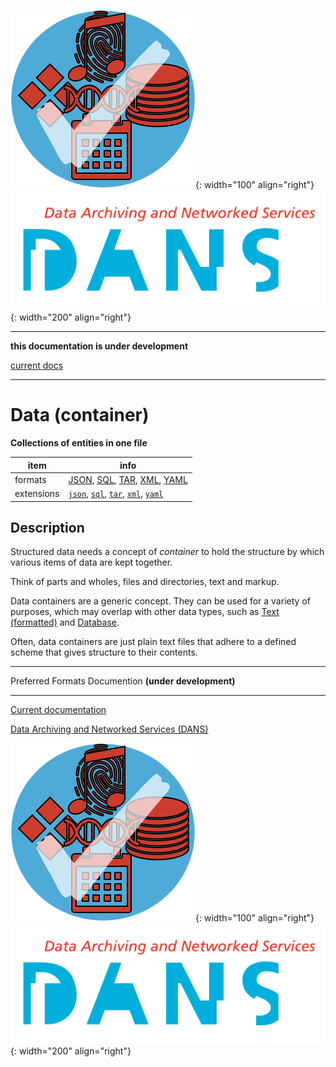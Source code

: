 ![img](../images/formats.png){: width="100" align="right"}
![img](../images/DANS.png){: width="200" align="right"}

---

**this documentation is under development**

[current docs]({{preferredFormats}})

---



# Data (container)

**Collections of entities in one file**

item | info
--- | ---
formats | [JSON](../fileFormats/json.md), [SQL](../fileFormats/sql.md), [TAR](../fileFormats/tar.md), [XML](../fileFormats/xml.md), [YAML](../fileFormats/yaml.md)
extensions | [`json`](../extensions/json.md), [`sql`](../extensions/sql.md), [`tar`](../extensions/tar.md), [`xml`](../extensions/xml.md), [`yaml`](../extensions/yaml.md)

## Description

Structured data needs a concept of *container* to hold the structure
by which various items of data are kept together.

Think of parts and wholes, files and directories, text and markup.

Data containers are a generic concept. They can be used for a variety
of purposes, which may overlap with other data types, such as [Text (formatted)](../dataTypes/textFormatted.md)
and [Database](../dataTypes/database.md).

Often, data containers are just plain text files that adhere to a defined
scheme that gives structure to their contents.



---

Preferred Formats Documention **(under development)**

---

[Current documentation]({{preferredFormats}})

[Data Archiving and Networked Services (DANS)]({{dans}})

![img](../images/formats.png){: width="100" align="right"}
![img](../images/DANS.png){: width="200" align="right"}
